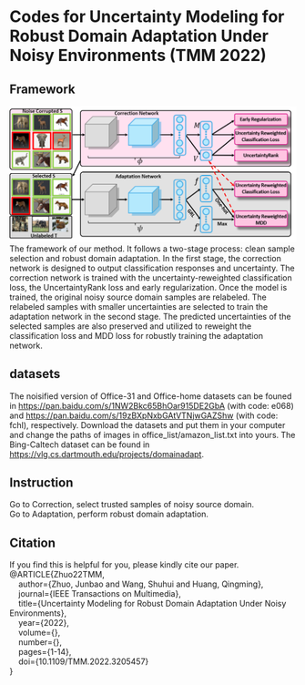 # Codes for Uncertainty Modeling for Robust Domain Adaptation Under Noisy Environments (TMM 2022)

## Framework
![framework4.jpg](https://github.com/junbaoZHUO/UncertaintyRank/blob/master/framework4.png)
The framework of our method. It follows a two-stage process: clean sample selection and robust domain adaptation. In the first stage, the correction network is designed to output classification responses and uncertainty. The correction network is trained with the uncertainty-reweighted classification loss, the UncertaintyRank loss and early regularization. Once the model is trained, the original noisy source domain samples are relabeled. The relabeled samples with smaller uncertainties are selected to train the adaptation network in the second stage. The predicted uncertainties of the selected samples are also preserved and utilized to reweight the classification loss and MDD loss for robustly training the adaptation network.</br>


## datasets
The noisified version of Office-31 and Office-home datasets can be founed in https://pan.baidu.com/s/1NW2Bkc65BhOar915DE2GbA (with code: e068) and https://pan.baidu.com/s/19zBXpNxbGAtVTNjwGAZShw (with code: fchl), respectively. Download the datasets and put them in your computer and change the paths of images in office_list/amazon_list.txt into yours. The Bing-Caltech dataset can be found in https://vlg.cs.dartmouth.edu/projects/domainadapt.

## Instruction
Go to Correction, select trusted samples of noisy source domain.</br>
Go to Adaptation, perform robust domain adaptation.</br>

## Citation
If you find this is helpful for you, please kindly cite our paper.</br>
@ARTICLE{Zhuo22TMM,</br>
&nbsp; &nbsp; author={Zhuo, Junbao and Wang, Shuhui and Huang, Qingming},</br>
&nbsp; &nbsp; journal={IEEE Transactions on Multimedia}, </br>
&nbsp; &nbsp; title={Uncertainty Modeling for Robust Domain Adaptation Under Noisy Environments}, </br>
&nbsp; &nbsp; year={2022},</br>
&nbsp; &nbsp; volume={},</br>
&nbsp; &nbsp; number={},</br>
&nbsp; &nbsp; pages={1-14},</br>
&nbsp; &nbsp; doi={10.1109/TMM.2022.3205457}</br>
}</br>
